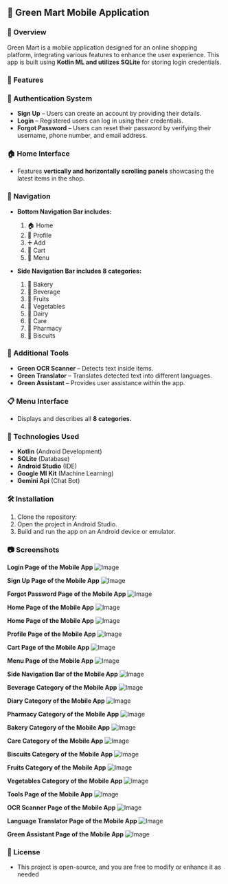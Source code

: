 ## 🛒 Green Mart Mobile Application

### 📌 Overview 

Green Mart is a mobile application designed for an online shopping platform, integrating various features to enhance the user experience. This app is built using **Kotlin ML and utilizes SQLite** for storing login credentials.

### 🚀 Features

### 🔐 Authentication System

+ **Sign Up** – Users can create an account by providing their details.
+ **Login** – Registered users can log in using their credentials.
+ **Forgot Password** – Users can reset their password by verifying their username, phone number, and email address.

### 🏠 Home Interface
+ Features **vertically and horizontally scrolling panels** showcasing the latest items in the shop.

### 📌 Navigation

+ **Bottom Navigation Bar includes:**
  1) 🏠 Home
  2) 👤 Profile
  3) ➕ Add
  4) 🛒 Cart
  5) 📂 Menu
 
+ **Side Navigation Bar includes 8 categories:**
  1) 🥖 Bakery
  2) 🥤 Beverage
  3) 🍎 Fruits
  4) 🥦 Vegetables
  5) 🥛 Dairy
  6) 🛁 Care
  7) 💊 Pharmacy
  8) 🍪 Biscuits
 
### 🔧 Additional Tools

+ **Green OCR Scanner** – Detects text inside items.
+ **Green Translator** – Translates detected text into different languages.
+ **Green Assistant** – Provides user assistance within the app.

### 📋 Menu Interface

+ Displays and describes all **8 categories.**

### 📲 Technologies Used

+ **Kotlin** (Android Development)
+ **SQLite** (Database)
+ **Android Studio** (IDE)
+ **Google Ml Kit** (Machine Learning)
+ **Gemini Api** (Chat Bot)

### 🛠 Installation

1) Clone the repository:
2) Open the project in Android Studio.
3) Build and run the app on an Android device or emulator.

### 📷 Screenshots

**Login Page of the Mobile App**
![Image](https://github.com/user-attachments/assets/0f40aa35-b8e3-430d-abe4-8bacdc292f1a)


**Sign Up Page of the Mobile App**
![Image](https://github.com/user-attachments/assets/4ac6ba10-aa1e-4d1b-8adc-5c74269ab035)


**Forgot Password Page of the Mobile App**
![Image](https://github.com/user-attachments/assets/b88d9583-b4fa-4f98-b5b6-6b7cf1163408)


**Home Page of the Mobile App**
![Image](https://github.com/user-attachments/assets/7972fcb7-7e20-4aa3-abdd-47234c44b937)

**Home Page of the Mobile App**
![Image](https://github.com/user-attachments/assets/222bd86c-f305-4046-83b4-38588f6bb641)

**Profile Page of the Mobile App**
![Image](https://github.com/user-attachments/assets/493ca604-de19-405f-a68a-a3ee726bb2b0)

**Cart Page of the Mobile App**
![Image](https://github.com/user-attachments/assets/f8811f89-a38a-4f7f-8626-70a5ee8759fa)

**Menu Page of the Mobile App**
![Image](https://github.com/user-attachments/assets/fddece9b-6c4e-4612-b693-e3caf8e86438)

**Side Navigation Bar of the Mobile App**
![Image](https://github.com/user-attachments/assets/e1fb77b3-2e85-41cd-99e3-90ba4b1b7994)

**Beverage Category of the Mobile App**
![Image](https://github.com/user-attachments/assets/ead76d7c-e095-4471-b4d3-944f07e1f3fb)

**Diary Category of the Mobile App**
![Image](https://github.com/user-attachments/assets/c1acc103-b142-4260-904e-b3ccd95a4289)

**Pharmacy Category of the Mobile App**
![Image](https://github.com/user-attachments/assets/a0ff3d4e-9885-488a-abcf-70a08b8bf23a)

**Bakery Category of the Mobile App**
![Image](https://github.com/user-attachments/assets/997115a7-21b6-4a38-8007-a10d3d481463)

**Care Category of the Mobile App**
![Image](https://github.com/user-attachments/assets/8bf21689-b38a-47ba-a119-9c50766137d9)

**Biscuits Category of the Mobile App**
![Image](https://github.com/user-attachments/assets/1a621034-b673-457c-b0d5-9177887159f0)

**Fruits Category of the Mobile App**
![Image](https://github.com/user-attachments/assets/6d8182b2-0d76-4fac-be15-d62675e0583b)

**Vegetables Category of the Mobile App**
![Image](https://github.com/user-attachments/assets/d9f5c0d1-14d9-4bff-ba90-30e08ad0e71c)

**Tools Page of the Mobile App**
![Image](https://github.com/user-attachments/assets/8511a002-cf26-4408-9b07-59272940fbfe)

**OCR Scanner Page of the Mobile App**
![Image](https://github.com/user-attachments/assets/074a768a-0819-43a0-8f2d-f7134a41ccab)

**Language Translator Page of the Mobile App**
![Image](https://github.com/user-attachments/assets/4330e07e-2227-4b5c-9dba-b0c16f53ef09)

**Green Assistant Page of the Mobile App**
![Image](https://github.com/user-attachments/assets/d0a842a9-c87b-4935-a875-b8e84e080991)


### 📌 License
+ This project is open-source, and you are free to modify or enhance it as needed
